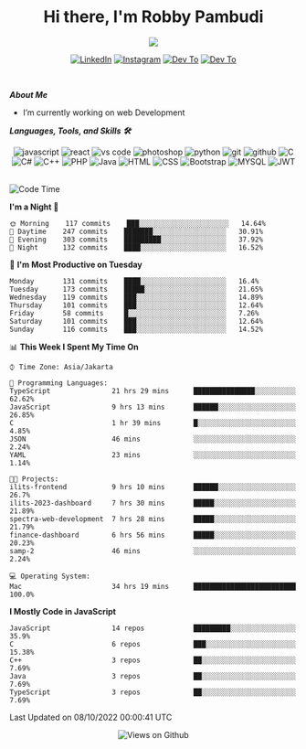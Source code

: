 <div align="center">
   <h1>Hi there, I'm Robby Pambudi </h1>

<img src="https://pronoun.cyou/x/y?subject=He&object=Him&height=20"> 
</div>

<p align='center'>
   <a href="https://www.linkedin.com/in/robbypambudi" target="_blank"><img src="https://img.shields.io/badge/LinkedIn-0077B5?style=for-the-badge&logo=linkedin&logoColor=white" alt="LinkedIn"></a>
   <a href="https://www.instagram.com/robbypambudi" target="_blank"><img src="https://img.shields.io/badge/Instagram-E4405F?style=for-the-badge&logo=instagram&logoColor=white" alt="Instagram"></a>
   <a href="https://dev.to/robbypambudi" target="_blank"><img src="https://img.shields.io/badge/dev.to-0A0A0A?style=for-the-badge&logo=dev.to&logoColor=white" alt="Dev To"></a>
   <a href="https://www.facebook.com/robbyulungpambudi" target="_blank"><img src="https://img.shields.io/badge/Facebook-1877F2?style=for-the-badge&logo=facebook&logoColor=white" alt="Dev To"></a>

</p> <p>
<br>
   
***About Me***
   
- I’m currently working on web Development
 
   
***Languages, Tools, and Skills 🛠***

   <div align="center">
   <img src="https://img.shields.io/badge/JavaScript-F7DF1E?style=for-the-badge&logo=javascript&logoColor=black" alt="javascript" />
      <img src="https://img.shields.io/badge/React-61DAFB?style=for-the-badge&logo=react&logoColor=black" alt="react" />
      <img src="https://img.shields.io/badge/vs%20code-007ACC?style=for-the-badge&logo=visual%20studio%20code&logoColor=white" alt="vs code" />
      <img src="https://img.shields.io/badge/adobe%20photoshop-31A8FF?style=for-the-badge&logo=adobe%20photoshop&logoColor=white" alt="photoshop" />
      <img src="https://img.shields.io/badge/python-3776AB?style=for-the-badge&logo=python&logoColor=white" alt="python" />
      <img src="https://img.shields.io/badge/Git-F05032?style=for-the-badge&logo=git&logoColor=white" alt="git" />
      <img src="https://img.shields.io/badge/GitHub-100000?style=for-the-badge&logo=github&logoColor=white" alt="github" />
      <img src="https://img.shields.io/badge/c-%2300599C.svg?style=for-the-badge&logo=c&logoColor=white" alt="C" />
      <img src="https://img.shields.io/badge/c%23-%23239120.svg?style=for-the-badge&logo=c-sharp&logoColor=white" alt="C#" />
      <img src="https://img.shields.io/badge/c++-%2300599C.svg?style=for-the-badge&logo=c%2B%2B&logoColor=white" alt="C++" />   
      <img src="https://img.shields.io/badge/PHP-777BB4?style=for-the-badge&logo=php&logoColor=white" alt="PHP" />
      <img src="https://img.shields.io/badge/Java-ED8B00?style=for-the-badge&logo=java&logoColor=white" alt="Java"/>
      <img src="https://img.shields.io/badge/HTML5-E34F26?style=for-the-badge&logo=html5&logoColor=white" alt="HTML" />
      <img src="https://img.shields.io/badge/CSS-239120?&style=for-the-badge&logo=css3&logoColor=white" alt ="CSS" />
      <img src="https://img.shields.io/badge/Bootstrap-563D7C?style=for-the-badge&logo=bootstrap&logoColor=white" alt="Bootstrap" />
      <img src="https://img.shields.io/badge/MySQL-00000F?style=for-the-badge&logo=mysql&logoColor=white" alt="MYSQL" />
      <img src="https://img.shields.io/badge/json%20web%20tokens-323330?style=for-the-badge&logo=json-web-tokens&logoColor=pink" alt="JWT" />
      
   </div><br>
   
<!--START_SECTION:waka-->
![Code Time](http://img.shields.io/badge/Code%20Time-89%20hrs%2016%20mins-blue)

**I'm a Night 🦉** 

```text
🌞 Morning    117 commits    ███░░░░░░░░░░░░░░░░░░░░░░   14.64% 
🌆 Daytime    247 commits    ███████░░░░░░░░░░░░░░░░░░   30.91% 
🌃 Evening    303 commits    █████████░░░░░░░░░░░░░░░░   37.92% 
🌙 Night      132 commits    ████░░░░░░░░░░░░░░░░░░░░░   16.52%

```
📅 **I'm Most Productive on Tuesday** 

```text
Monday       131 commits    ████░░░░░░░░░░░░░░░░░░░░░   16.4% 
Tuesday      173 commits    █████░░░░░░░░░░░░░░░░░░░░   21.65% 
Wednesday    119 commits    ███░░░░░░░░░░░░░░░░░░░░░░   14.89% 
Thursday     101 commits    ███░░░░░░░░░░░░░░░░░░░░░░   12.64% 
Friday       58 commits     █░░░░░░░░░░░░░░░░░░░░░░░░   7.26% 
Saturday     101 commits    ███░░░░░░░░░░░░░░░░░░░░░░   12.64% 
Sunday       116 commits    ███░░░░░░░░░░░░░░░░░░░░░░   14.52%

```


📊 **This Week I Spent My Time On** 

```text
⌚︎ Time Zone: Asia/Jakarta

💬 Programming Languages: 
TypeScript               21 hrs 29 mins      ███████████████░░░░░░░░░░   62.62% 
JavaScript               9 hrs 13 mins       ██████░░░░░░░░░░░░░░░░░░░   26.85% 
C                        1 hr 39 mins        █░░░░░░░░░░░░░░░░░░░░░░░░   4.85% 
JSON                     46 mins             ░░░░░░░░░░░░░░░░░░░░░░░░░   2.24% 
YAML                     23 mins             ░░░░░░░░░░░░░░░░░░░░░░░░░   1.14%

🐱‍💻 Projects: 
ilits-frontend           9 hrs 10 mins       ██████░░░░░░░░░░░░░░░░░░░   26.7% 
ilits-2023-dashboard     7 hrs 30 mins       █████░░░░░░░░░░░░░░░░░░░░   21.89% 
spectra-web-development  7 hrs 28 mins       █████░░░░░░░░░░░░░░░░░░░░   21.79% 
finance-dashboard        6 hrs 56 mins       █████░░░░░░░░░░░░░░░░░░░░   20.23% 
samp-2                   46 mins             ░░░░░░░░░░░░░░░░░░░░░░░░░   2.24%

💻 Operating System: 
Mac                      34 hrs 19 mins      █████████████████████████   100.0%

```

**I Mostly Code in JavaScript** 

```text
JavaScript               14 repos            █████████░░░░░░░░░░░░░░░░   35.9% 
C                        6 repos             ███░░░░░░░░░░░░░░░░░░░░░░   15.38% 
C++                      3 repos             ██░░░░░░░░░░░░░░░░░░░░░░░   7.69% 
Java                     3 repos             ██░░░░░░░░░░░░░░░░░░░░░░░   7.69% 
TypeScript               3 repos             ██░░░░░░░░░░░░░░░░░░░░░░░   7.69%

```



 Last Updated on 08/10/2022 00:00:41 UTC
<!--END_SECTION:waka-->

<div align="center">
<img src="https://komarev.com/ghpvc/?username=robbypambudi&color=green" alt="Views on Github" />
</div>

